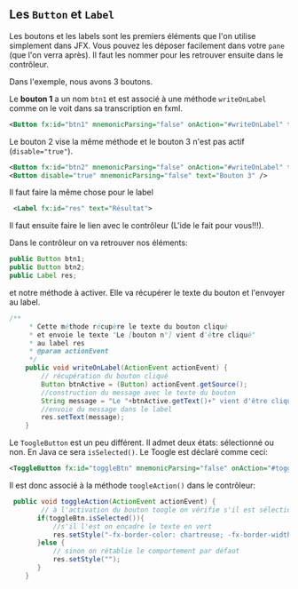 ## Les `Button` et `Label`

Les boutons et les labels sont les premiers éléments que l'on utilise simplement dans JFX.
Vous pouvez les déposer facilement dans votre `pane` (que l'on verra après).
Il faut les nommer pour les retrouver ensuite dans le contrôleur.

Dans l'exemple, nous avons 3 boutons.

Le **bouton 1** a un nom `btn1` et est associé à une méthode `writeOnLabel` comme on le voit dans sa transcription en fxml.

```xml
<Button fx:id="btn1" mnemonicParsing="false" onAction="#writeOnLabel" text="Bouton 1" />
```

Le bouton 2 vise la même méthode et le bouton 3 n'est pas actif (`disable="true"`).

```xml
<Button fx:id="btn2" mnemonicParsing="false" onAction="#writeOnLabel" text="Bouton 2" />
<Button disable="true" mnemonicParsing="false" text="Bouton 3" />
```

Il faut faire la même chose pour le label

```xml
 <Label fx:id="res" text="Résultat">
```

Il faut ensuite faire le lien avec le contrôleur (L'ide le fait pour vous!!!).

Dans le contrôleur on va retrouver nos éléments:

```java
public Button btn1;
public Button btn2;
public Label res;
```

et notre méthode à activer. Elle va récupérer le texte du bouton et l'envoyer au label.

```java
/**
     * Cette méthode récupère le texte du bouton cliqué
     * et envoie le texte "Le [bouton n°] vient d'être cliqué"
     * au label res
     * @param actionEvent
     */
    public void writeOnLabel(ActionEvent actionEvent) {
        // récupération du bouton cliqué
        Button btnActive = (Button) actionEvent.getSource();
        //construction du message avec le texte du bouton
        String message = "Le "+btnActive.getText()+" vient d'être cliqué!";
        //envoie du message dans le label
        res.setText(message);
    }
```

Le `ToogleButton` est un peu différent. Il admet deux états: sélectionné ou non. En Java ce sera `isSelected()`. Le Toogle est déclaré comme ceci:

```xml
<ToggleButton fx:id="toggleBtn" mnemonicParsing="false" onAction="#toggleAction" text="ToggleButton" />
```

Il est donc associé à la méthode `toogleAction()` dans le contrôleur:

```java
 public void toggleAction(ActionEvent actionEvent) {
        // à l'activation du bouton toogle on vérifie s'il est sélectionné ou non
       if(toggleBtn.isSelected()){
           //s'il l'est on encadre le texte en vert
           res.setStyle("-fx-border-color: chartreuse; -fx-border-width: 5");
       }else {
           // sinon on rétablie le comportement par défaut
           res.setStyle("");
       }
    }
```


